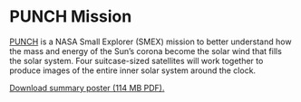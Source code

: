 # PUNCH Mission   

[PUNCH](https://punch.space.swri.edu/) is a NASA Small Explorer (SMEX) mission to better understand how the mass and energy of the Sun’s corona become the solar wind that fills the solar system. Four suitcase-sized satellites will work together to produce images of the entire inner solar system around the clock. 


[Download summary poster (114 MB PDF).](https://scloud.boulder.swri.edu/index.php/s/abL227gsdw44oY3)
